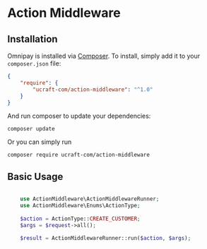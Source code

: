 # Action Middleware

## Installation

Omnipay is installed via [Composer](http://getcomposer.org/). To install, simply add it
to your `composer.json` file:

```json
{
    "require": {
        "ucraft-com/action-middleware": "^1.0"
    }
}
```

And run composer to update your dependencies:

    composer update

Or you can simply run

    composer require ucraft-com/action-middleware

## Basic Usage


```php

    use ActionMiddleware\ActionMiddlewareRunner;
    use ActionMiddleware\Enums\ActionType;
    
    $action = ActionType::CREATE_CUSTOMER;
    $args = $request->all();
    
    $result = ActionMiddlewareRunner::run($action, $args);

```
